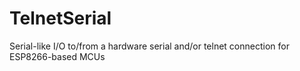 # TelnetSerial
Serial-like I/O to/from a hardware serial and/or telnet connection for ESP8266-based MCUs
